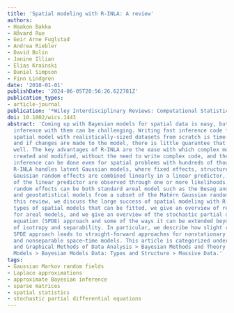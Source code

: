 ```yaml
---
title: 'Spatial modeling with R-INLA: A review'
authors:
- Haakon Bakka
- Håvard Rue
- Geir Arne Fuglstad
- Andrea Riebler
- David Bolin
- Janine Illian
- Elias Krainski
- Daniel Simpson
- Finn Lindgren
date: '2018-01-01'
publishDate: '2024-06-05T20:56:26.622781Z'
publication_types:
- article-journal
publication: '*Wiley Interdisciplinary Reviews: Computational Statistics*'
doi: 10.1002/wics.1443
abstract: 'Coming up with Bayesian models for spatial data is easy, but performing
  inference with them can be challenging. Writing fast inference code for a complex
  spatial model with realistically-sized datasets from scratch is time-consuming,
  and if changes are made to the model, there is little guarantee that the code performs
  well. The key advantages of R-INLA are the ease with which complex models can be
  created and modified, without the need to write complex code, and the speed at which
  inference can be done even for spatial problems with hundreds of thousands of observations.
  R-INLA handles latent Gaussian models, where fixed effects, structured and unstructured
  Gaussian random effects are combined linearly in a linear predictor, and the elements
  of the linear predictor are observed through one or more likelihoods. The structured
  random effects can be both standard areal model such as the Besag and the BYM models,
  and geostatistical models from a subset of the Matérn Gaussian random fields. In
  this review, we discuss the large success of spatial modeling with R-INLA and the
  types of spatial models that can be fitted, we give an overview of recent developments
  for areal models, and we give an overview of the stochastic partial differential
  equation (SPDE) approach and some of the ways it can be extended beyond the assumptions
  of isotropy and separability. In particular, we describe how slight changes to the
  SPDE approach leads to straight-forward approaches for nonstationary spatial models
  and nonseparable space–time models. This article is categorized under: Statistical
  and Graphical Methods of Data Analysis > Bayesian Methods and Theory Statistical
  Models > Bayesian Models Data: Types and Structure > Massive Data.'
tags:
- Gaussian Markov random fields
- Laplace approximations
- approximate Bayesian inference
- sparse matrices
- spatial statistics
- stochastic partial differential equations
---
```

